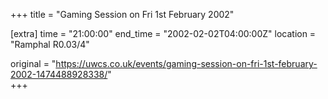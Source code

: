 +++
title = "Gaming Session on Fri 1st February 2002"

[extra]
time = "21:00:00"
end_time = "2002-02-02T04:00:00Z"
location = "Ramphal R0.03/4"

original = "https://uwcs.co.uk/events/gaming-session-on-fri-1st-february-2002-1474488928338/"    
+++



